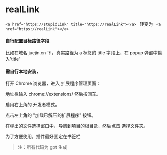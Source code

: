 # realLink

`<a href="https://stupidLink" title="https://realLink"></a> `
转变为
` <a href="https://realLink"></a>`

#### 自行配置目标路径字段

比如在域名 juejin.cn 下，真实路径为 a 标签的 title 字段上，在 popup 弹窗中输入'title'

#### 需自行本地安装，

打开 Chrome 浏览器，进入 扩展程序管理页面：

地址栏输入 chrome://extensions/ 然后按回车。

启用右上角的 开发者模式。

点击左上角的 "加载已解压的扩展程序" 按钮。

在弹出的文件选择窗口中，导航到项目的根目录，然后点击 选择文件夹。

为了方便使用，插件最好固定在书签栏

> 注：所有代码为 gpt 生成
